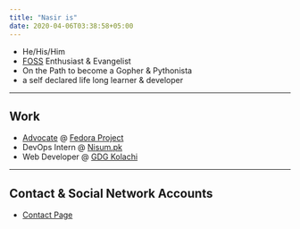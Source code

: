 ```yaml
---
title: "Nasir is"
date: 2020-04-06T03:38:58+05:00
---
```


- He/His/Him
- [FOSS](https://en.wikipedia.org/wiki/Free_and_open-source_software) Enthusiast & Evangelist
- On the Path to become a Gopher & Pythonista
- a self declared life long learner & developer

---
## Work
- [Advocate](https://docs.fedoraproject.org/en-US/mindshare-committee/advocate/) @ [Fedora Project](https://getfedora.org/)
- DevOps Intern @ [Nisum.pk](https://www.nisum.com/)
- Web Developer @ [GDG Kolachi](https://gdgkolachi.com/)

---
## Contact & Social Network Accounts
- [Contact Page](/contact/)
